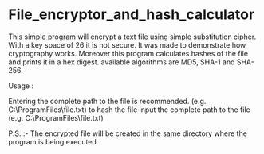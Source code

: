 # File_encryptor_and_hash_calculator

This simple program will encrypt a text file using simple substitution cipher. With a key space of 26 it is not secure. It was made to demonstrate how cryptography works.
Moreover this program calculates hashes of the file and prints it in a hex digest.
available algorithms are MD5, SHA-1 and SHA-256.

Usage :

Entering the complete path to the file is recommended.  (e.g. C:\ProgramFiles\file.txt)
to hash the file input the complete path to the file (e.g. C:\ProgramFiles\file.txt)

P.S. :- The encrypted file will be created in the same directory where the program is being executed.


